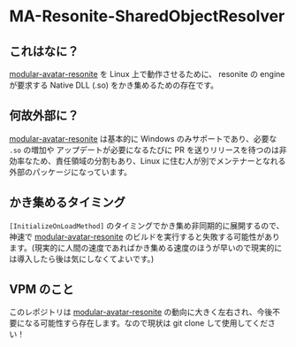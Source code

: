 # MA-Resonite-SharedObjectResolver

## これはなに？

[modular-avatar-resonite](https://github.com/bdunderscore/modular-avatar-resonite) を Linux 上で動作させるために、 resonite の engine が要求する Native DLL (.so) をかき集めるための存在です。

## 何故外部に？

[modular-avatar-resonite](https://github.com/bdunderscore/modular-avatar-resonite) は基本的に Windows のみサポートであり、必要な `.so` の増加や アップデートが必要になるたびに PR を送りリリースを待つのは非効率なため、責任領域の分割もあり、Linux に住む人が別でメンテナーとなれる外部のパッケージになっています。

## かき集めるタイミング

`[InitializeOnLoadMethod]` のタイミングでかき集め非同期的に展開するので、神速で [modular-avatar-resonite](https://github.com/bdunderscore/modular-avatar-resonite) のビルドを実行すると失敗する可能性があります。(現実的に人間の速度であればかき集める速度のほうが早いので現実的には導入したら後は気にしなくてよいです。)

## VPM のこと

このレポジトリは [modular-avatar-resonite](https://github.com/bdunderscore/modular-avatar-resonite) の動向に大きく左右され、今後不要になる可能性すら存在します。なので現状は git clone して使用してください！
